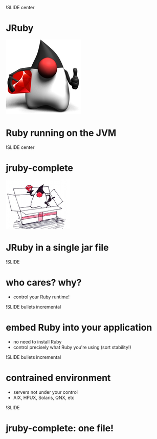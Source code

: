 !SLIDE center
# JRuby
![jruby.org](jruby1.png)

# Ruby running on the JVM

!SLIDE center
# jruby-complete

![jruby-complete](jrubygiftsized.jpg)

# JRuby in a single jar file

!SLIDE
# who cares? why?

* control your Ruby runtime!

!SLIDE bullets incremental
# embed Ruby into your application

* no need to install Ruby
* control precisely what Ruby you're using (sort stability!)

!SLIDE bullets incremental
# contrained environment

* servers not under your control
* AIX, HPUX, Solaris, QNX, etc

!SLIDE
# jruby-complete: one file!
